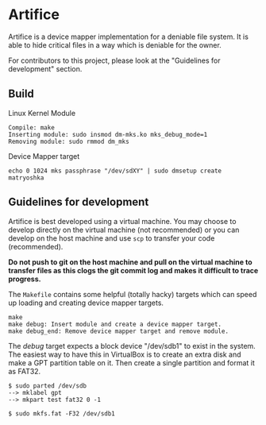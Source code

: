 # Artifice

Artifice is a device mapper implementation for a deniable file system. It is able to hide critical files in a way which is deniable for the owner.

For contributors to this project, please look at the "Guidelines for development" section.

## Build

Linux Kernel Module
```
Compile: make
Inserting module: sudo insmod dm-mks.ko mks_debug_mode=1
Removing module: sudo rmmod dm_mks
```

Device Mapper target
```
echo 0 1024 mks passphrase "/dev/sdXY" | sudo dmsetup create matryoshka
```

## Guidelines for development

Artifice is best developed using a virtual machine. You may choose to develop directly on the virtual machine (not recommended) or you can develop on the host machine and use `scp` to transfer your code (recommended). 

**Do not push to git on the host machine and pull on the virtual machine to transfer files as this clogs the git commit log and makes it difficult to trace progress.**

The `Makefile` contains some helpful (totally hacky) targets which can speed up loading and creating device mapper targets.

```
make
make debug: Insert module and create a device mapper target.
make debug_end: Remove device mapper target and remove module.
```

The *debug* target expects a block device "/dev/sdb1" to exist in the system. The easiest way to have this in VirtualBox is to create an extra disk and make a GPT partition table on it. Then create a single partition and format it as FAT32.

```
$ sudo parted /dev/sdb
--> mklabel gpt
--> mkpart test fat32 0 -1

$ sudo mkfs.fat -F32 /dev/sdb1
```
